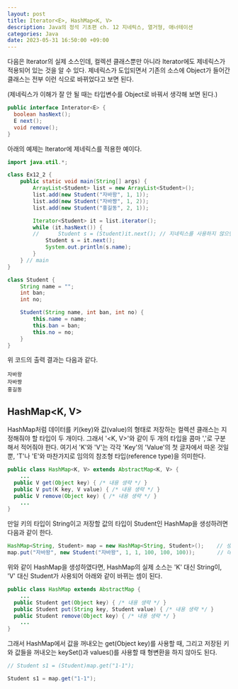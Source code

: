 ```yaml
---
layout: post
title: Iterator<E>, HashMap<K, V>
description: Java의 정석 기초편 ch. 12 지네릭스, 열거형, 애너테이션
categories: Java
date: 2023-05-31 16:50:00 +09:00
---
```

다음은 Iterator의 실제 소스인데, 컬렉션 클래스뿐만 아니라 Iterator에도 제네릭스가 적용되어 있는 것을 알 수 있다. 제네릭스가 도입되면서 기존의 소스에 Object가 들어간 클래스는 전부 이런 식으로 바뀌었다고 보면 된다.

(제네릭스가 이해가 잘 안 될 때는 타입변수를 Object로 바꿔서 생각해 보면 된다.)

```java
public interface Interator<E> {
  boolean hasNext();
  E next();
  void remove();
}
```

아래의 예제는 Iterator에 제네릭스를 적용한 예이다.

```java
import java.util.*;

class Ex12_2 {
	public static void main(String[] args) {
		ArrayList<Student> list = new ArrayList<Student>();
		list.add(new Student("자바왕", 1, 1));
		list.add(new Student("자바짱", 1, 2));
		list.add(new Student("홍길동", 2, 1));

		Iterator<Student> it = list.iterator();
		while (it.hasNext()) {
		//      Student s = (Student)it.next(); // 지네릭스를 사용하지 않으면 형변환 필요 
			Student s = it.next();
			System.out.println(s.name);
		}
	} // main
}

class Student {
	String name = "";
	int ban;
	int no;

	Student(String name, int ban, int no) {
		this.name = name;
		this.ban = ban;
		this.no = no;
	}
}
```

위 코드의 출력 결과는 다음과 같다.

```
자바왕
자바짱
홍길동
```


## HashMap\<K, V\>

HashMap처럼 데이터를 키(key)와 값(value)의 형태로 저장하는 컬렉션 클래스는 지정해줘야 할 타입이 두 개이다. 그래서 '\<K, V\>'와 같이 두 개의 타입을 콤마 ','로 구분해서 적어줘야 한다. 여기서 'K'와 'V'는 각각 'Key'의 'Value'의 첫 글자에서 따온 것일 뿐, 'T'나 'E'와 마찬가지로 임의의 참조형 타입(reference type)을 의미한다.

```java
public class HashMap<K, V> extends AbstractMap<K, V> {
    ...
  public V get(Object key) { /* 내용 생략 */ }
  public V put(K key, V value) { /* 내용 생략 */ }
  public V remove(Object key) { /* 내용 생략 */ }
    ...
}
```

만일 키의 타입이 String이고 저장할 값의 타입이 Student인 HashMap을 생성하려면 다음과 같이 한다.

```java
HashMap<String, Student> map = new HashMap<String, Student>();    // 생성
map.put("자바왕", new Student("자바왕", 1, 1, 100, 100, 100));       // 데이터 저장
```

위와 같이 HashMap을 생성하였다면, HashMap의 실제 소스는 'K' 대신 String이, 'V' 대신 Student가 사용되어 아래와 같이 바뀌는 셈이 된다.

```java
public class HashMap extends AbstractMap {
    ...
  public Student get(Object key) { /* 내용 생략 */ }
  public Student put(String key, Student value) { /* 내용 생략 */ }
  public Student remove(Object key) { /* 내용 생략 */ }
    ...
}
```

그래서 HashMap에서 값을 꺼내오는 get(Object key)를 사용할 때, 그리고 저장된 키와 값들을 꺼내오는 keySet()과 values()를 사용할 때 형변환을 하지 않아도 된다.

```java
// Student s1 = (Student)map.get("1-1");

Student s1 = map.get("1-1");
```
